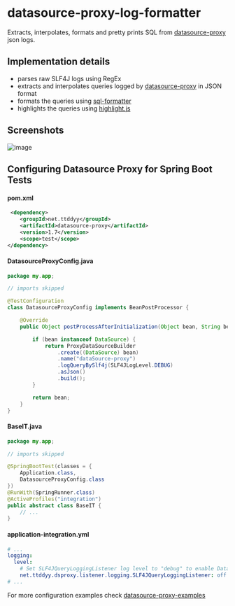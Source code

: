 # datasource-proxy-log-formatter
Extracts, interpolates, formats and pretty prints SQL from [datasource-proxy](https://github.com/ttddyy/datasource-proxy) json logs.

## Implementation details

- parses raw SLF4J logs using RegEx
- extracts and interpolates queries logged by [datasource-proxy](https://github.com/ttddyy/datasource-proxy) in JSON format
- formats the queries using [sql-formatter](https://github.com/zeroturnaround/sql-formatter)
- highlights the queries using [highlight.js](https://github.com/highlightjs/highlight.js)

## Screenshots

![image](https://user-images.githubusercontent.com/1070579/141092105-873e98f6-84ef-48d0-94d8-ab38778ae5a1.png)


## Configuring Datasource Proxy for Spring Boot Tests

#### pom.xml
```xml
 <dependency>
    <groupId>net.ttddyy</groupId>
    <artifactId>datasource-proxy</artifactId>
    <version>1.7</version>
    <scope>test</scope>
</dependency>
```

#### DatasourceProxyConfig.java
```java
package my.app;

// imports skipped

@TestConfiguration
class DatasourceProxyConfig implements BeanPostProcessor {

    @Override
    public Object postProcessAfterInitialization(Object bean, String beanName) throws BeansException {

        if (bean instanceof DataSource) {
            return ProxyDataSourceBuilder
                .create((DataSource) bean)
                .name("dataSource-proxy")
                .logQueryBySlf4j(SLF4JLogLevel.DEBUG)
                .asJson()
                .build();
        }

        return bean;
    }
}
```

#### BaseIT.java
```java
package my.app;

// imports skipped

@SpringBootTest(classes = {
    Application.class,
    DatasourceProxyConfig.class
})
@RunWith(SpringRunner.class)
@ActiveProfiles("integration")
public abstract class BaseIT {
    // ...
}
```

#### application-integration.yml
```yaml
# ...
logging:
  level:
    # Set SLF4JQueryLoggingListener log level to "debug" to enable Datasource Proxy Query logging
    net.ttddyy.dsproxy.listener.logging.SLF4JQueryLoggingListener: off
# ...
```

For more configuration examples check [datasource-proxy-examples](https://github.com/ttddyy/datasource-proxy-examples)
